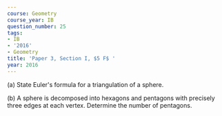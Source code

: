 ```yaml
---
course: Geometry
course_year: IB
question_number: 25
tags:
- IB
- '2016'
- Geometry
title: 'Paper 3, Section I, $5 F$ '
year: 2016
---
```




(a) State Euler's formula for a triangulation of a sphere.

(b) A sphere is decomposed into hexagons and pentagons with precisely three edges at each vertex. Determine the number of pentagons.